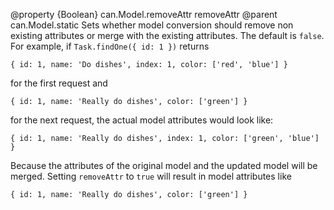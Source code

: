 @property {Boolean} can.Model.removeAttr removeAttr
@parent can.Model.static
Sets whether model conversion should remove non existing attributes or merge with
the existing attributes. The default is `false`.
For example, if `Task.findOne({ id: 1 })` returns

    { id: 1, name: 'Do dishes', index: 1, color: ['red', 'blue'] }

for the first request and

    { id: 1, name: 'Really do dishes', color: ['green'] }

for the next request, the actual model attributes would look like:

    { id: 1, name: 'Really do dishes', index: 1, color: ['green', 'blue'] }

Because the attributes of the original model and the updated model will
be merged. Setting `removeAttr` to `true` will result in model attributes like

    { id: 1, name: 'Really do dishes', color: ['green'] }